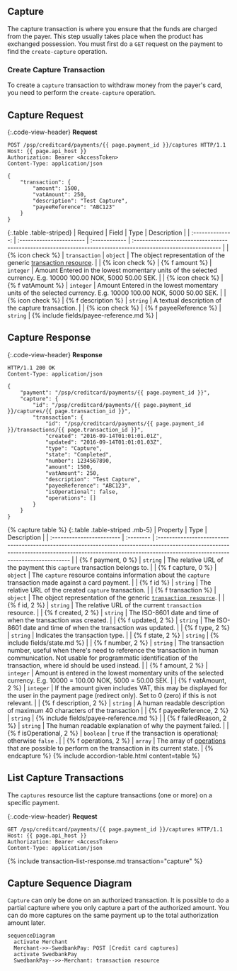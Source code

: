 ## Capture

The capture transaction is where you ensure that the funds are charged from
the payer. This step usually takes place when the product has exchanged
possession. You must first do a `GET` request on the payment to find the
`create-capture` operation.

### Create Capture Transaction

To create a `capture` transaction to withdraw money from the payer's card, you
need to perform the `create-capture` operation.

## Capture Request

{:.code-view-header}
**Request**

```http
POST /psp/creditcard/payments/{{ page.payment_id }}/captures HTTP/1.1
Host: {{ page.api_host }}
Authorization: Bearer <AccessToken>
Content-Type: application/json

{
    "transaction": {
        "amount": 1500,
        "vatAmount": 250,
        "description": "Test Capture",
        "payeeReference": "ABC123"
    }
}
```

{:.table .table-striped}
|     Required     | Field                    | Type          | Description                                                                                                   |
| :--------------: | :----------------------- | :------------ | :------------------------------------------------------------------------------------------------------------ |
| {% icon check %} | `transaction`            | `object`      | The object representation of the generic [transaction resource][transaction-resource].                        |
| {% icon check %} | {% f amount %}         | `integer`     | Amount Entered in the lowest momentary units of the selected currency. E.g. 10000 100.00 NOK, 5000 50.00 SEK. |
| {% icon check %} | {% f vatAmount %}      | `integer`     | Amount Entered in the lowest momentary units of the selected currency. E.g. 10000 100.00 NOK, 5000 50.00 SEK. |
| {% icon check %} | {% f description %}    | `string`      | A textual description of the capture transaction.                                                             |
| {% icon check %} | {% f payeeReference %} | `string` | {% include fields/payee-reference.md %}                               |

## Capture Response

{:.code-view-header}
**Response**

```http
HTTP/1.1 200 OK
Content-Type: application/json

{
    "payment": "/psp/creditcard/payments/{{ page.payment_id }}",
    "capture": {
        "id": "/psp/creditcard/payments/{{ page.payment_id }}/captures/{{ page.transaction_id }}",
        "transaction": {
            "id": "/psp/creditcard/payments/{{ page.payment_id }}/transactions/{{ page.transaction_id }}",
            "created": "2016-09-14T01:01:01.01Z",
            "updated": "2016-09-14T01:01:01.03Z",
            "type": "Capture",
            "state": "Completed",
            "number": 1234567890,
            "amount": 1500,
            "vatAmount": 250,
            "description": "Test Capture",
            "payeeReference": "ABC123",
            "isOperational": false,
            "operations": []
        }
    }
}
```

{% capture table %}
{:.table .table-striped .mb-5}
| Property                  | Type      | Description                                                                                                                                                                                                  |
| :------------------------ | :-------- | :----------------------------------------------------------------------------------------------------------------------------------------------------------------------------------------------------------- |
| {% f payment, 0 %}                 | `string`  | The relative URL of the payment this `capture` transaction belongs to.                                                                                                                                       |
| {% f capture, 0 %}                 | `object`  | The `capture` resource contains information about the `capture` transaction made against a card payment.                                                                                                     |
| {% f id %}              | `string`  | The relative URL of the created `capture` transaction.                                                                                                                                                       |
| {% f transaction %}     | `object`  | The object representation of the generic [`transaction resource`][transaction-resource].                                                                                                                     |
| {% f id, 2 %}             | `string`  | The relative URL of the current  `transaction`  resource.                                                                                                                                                    |
| {% f created, 2 %}        | `string`  | The ISO-8601 date and time of when the transaction was created.                                                                                                                                              |
| {% f updated, 2 %}        | `string`  | The ISO-8601 date and time of when the transaction was updated.                                                                                                                                              |
| {% f type, 2 %}           | `string`  | Indicates the transaction type.                                                                                                                                                                              |
| {% f state, 2 %}          | `string`  | {% include fields/state.md %} |
| {% f number, 2 %}         | `string`  | The transaction number, useful when there's need to reference the transaction in human communication. Not usable for programmatic identification of the transaction, where id should be used instead. |
| {% f amount, 2 %}         | `integer` | Amount is entered in the lowest momentary units of the selected currency. E.g. 10000 = 100.00 NOK, 5000 = 50.00 SEK.                                                                                         |
| {% f vatAmount, 2 %}      | `integer` | If the amount given includes VAT, this may be displayed for the user in the payment page (redirect only). Set to 0 (zero) if this is not relevant.                                                           |
| {% f description, 2 %}    | `string`  | A human readable description of maximum 40 characters of the transaction                                                                                                                                     |
| {% f payeeReference, 2 %} | `string`  | {% include fields/payee-reference.md %}                                                                                                                              |
| {% f failedReason, 2 %}   | `string`  | The human readable explanation of why the payment failed.                                                                                                                                                    |
| {% f isOperational, 2 %}  | `boolean` | `true`  if the transaction is operational; otherwise  `false` .                                                                                                                                              |
| {% f operations, 2 %}     | `array`   | The array of [operations][operations] that are possible to perform on the transaction in its current state.                                                                                                  |
{% endcapture %}
{% include accordion-table.html content=table %}

## List Capture Transactions

The `captures` resource list the capture transactions (one or more) on a
specific payment.

{:.code-view-header}
**Request**

```http
GET /psp/creditcard/payments/{{ page.payment_id }}/captures HTTP/1.1
Host: {{ page.api_host }}
Authorization: Bearer <AccessToken>
Content-Type: application/json
```

{% include transaction-list-response.md transaction="capture" %}

## Capture Sequence Diagram

`Capture` can only be done on an authorized transaction. It is possible to do a
partial capture where you only capture a part of the authorized amount. You can
do more captures on the same payment up to the total authorization amount later.

```mermaid
sequenceDiagram
  activate Merchant
  Merchant->>-SwedbankPay: POST [Credit card captures]
  activate SwedbankPay
  SwedbankPay-->>-Merchant: transaction resource
```

[operations]: /payment-instruments/card/features/technical-reference/operations
[transaction-resource]: /payment-instruments/card/features/technical-reference/transactions

